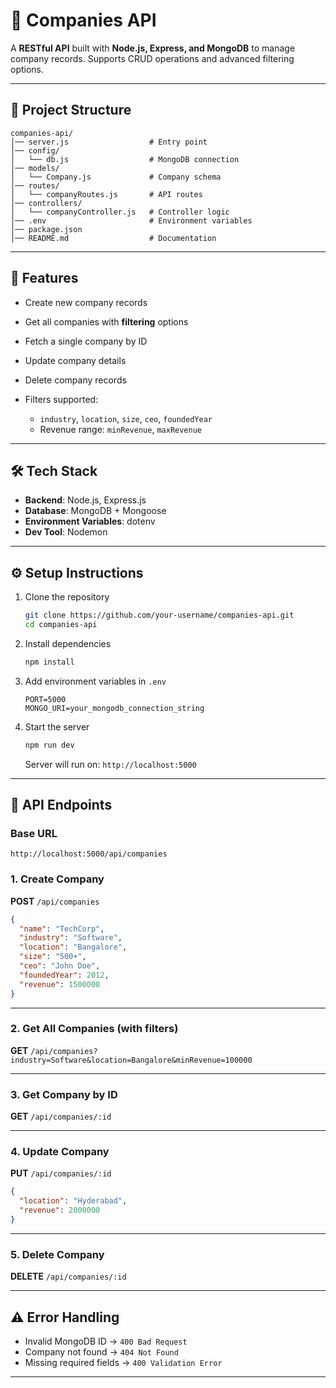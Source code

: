 # 🏢 Companies API

A **RESTful API** built with **Node.js, Express, and MongoDB** to manage company records.
Supports CRUD operations and advanced filtering options.

---

## 📂 Project Structure

```
companies-api/
│── server.js                  # Entry point
│── config/
│   └── db.js                  # MongoDB connection
│── models/
│   └── Company.js             # Company schema
│── routes/
│   └── companyRoutes.js       # API routes
│── controllers/
│   └── companyController.js   # Controller logic
│── .env                       # Environment variables
│── package.json
│── README.md                  # Documentation
```

---

## 🚀 Features

* Create new company records
* Get all companies with **filtering** options
* Fetch a single company by ID
* Update company details
* Delete company records
* Filters supported:

  * `industry`, `location`, `size`, `ceo`, `foundedYear`
  * Revenue range: `minRevenue`, `maxRevenue`

---

## 🛠️ Tech Stack

* **Backend**: Node.js, Express.js
* **Database**: MongoDB + Mongoose
* **Environment Variables**: dotenv
* **Dev Tool**: Nodemon

---

## ⚙️ Setup Instructions

1. Clone the repository

   ```bash
   git clone https://github.com/your-username/companies-api.git
   cd companies-api
   ```

2. Install dependencies

   ```bash
   npm install
   ```

3. Add environment variables in `.env`

   ```env
   PORT=5000
   MONGO_URI=your_mongodb_connection_string
   ```

4. Start the server

   ```bash
   npm run dev
   ```

   Server will run on: `http://localhost:5000`

---

## 📡 API Endpoints

### Base URL

```
http://localhost:5000/api/companies
```

### 1. Create Company

**POST** `/api/companies`

```json
{
  "name": "TechCorp",
  "industry": "Software",
  "location": "Bangalore",
  "size": "500+",
  "ceo": "John Doe",
  "foundedYear": 2012,
  "revenue": 1500000
}
```

---

### 2. Get All Companies (with filters)

**GET** `/api/companies?industry=Software&location=Bangalore&minRevenue=100000`

---

### 3. Get Company by ID

**GET** `/api/companies/:id`

---

### 4. Update Company

**PUT** `/api/companies/:id`

```json
{
  "location": "Hyderabad",
  "revenue": 2000000
}
```

---

### 5. Delete Company

**DELETE** `/api/companies/:id`

---

## ⚠️ Error Handling

* Invalid MongoDB ID → `400 Bad Request`
* Company not found → `404 Not Found`
* Missing required fields → `400 Validation Error`

---





